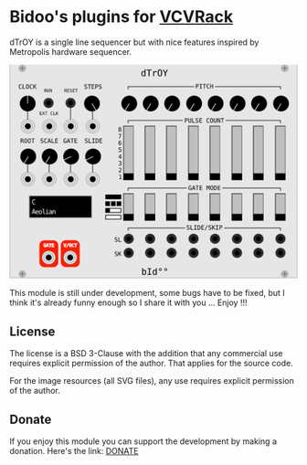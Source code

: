 # Bidoo's plugins for [VCVRack](https://vcvrack.com) 

dTrOY is a single line sequencer but with nice features inspired by Metropolis hardware sequencer.

![dTrOY](/images/dTrOY.png?raw=true "dTrOY")

This module is still under development, some bugs have to be fixed, but I think it's already funny enough so I share it with you ... Enjoy !!! 

## License

The license is a BSD 3-Clause with the addition that any commercial use requires explicit permission of the author. That applies for the source code.

For the image resources (all SVG files), any use requires explicit permission of the author.

## Donate

If you enjoy this module you can support the development by making a donation. Here's the link: [DONATE](paypal.me/sebastienbouffier)

